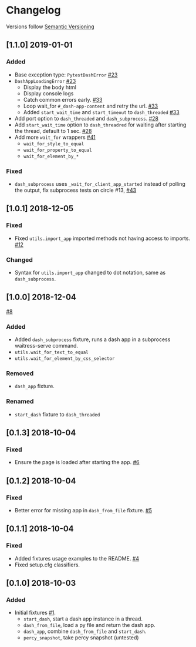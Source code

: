 # Changelog

Versions follow [Semantic Versioning](https://www.semver.org)

## [1.1.0] 2019-01-01
### Added
- Base exception type: `PytestDashError` [#23](https://github.com/T4rk1n/pytest-dash/pull/23)
- `DashAppLoadingError` [#23](https://github.com/T4rk1n/pytest-dash/pull/23)
  - Display the body html
  - Display console logs
  - Catch common errors early. [#33](https://github.com/T4rk1n/pytest-dash/pull/33)
  - Loop wait_for `#_dash-app-content` and retry the url. [#33](https://github.com/T4rk1n/pytest-dash/pull/33)
  - Added `start_wait_time` and `start_timeout` to `dash_threaded` [#33](https://github.com/T4rk1n/pytest-dash/pull/33)
- Add port option to `dash_threaded` and `dash_subprocess`. [#28](https://github.com/T4rk1n/pytest-dash/pull/28)
- Add `start_wait_time` option to `dash_threadred` for waiting after starting the thread, default to 1 sec. [#28](https://github.com/T4rk1n/pytest-dash/pull/28)
- Add more `wait_for` wrappers [#41](https://github.com/T4rk1n/pytest-dash/pull/41)
  - `wait_for_style_to_equal`
  - `wait_for_property_to_equal`
  - `wait_for_element_by_*`

### Fixed
- `dash_subprocess` uses `_wait_for_client_app_started` instead of polling the output, fix subprocess tests on circle #13, [#43](https://github.com/T4rk1n/pytest-dash/pull/43)

## [1.0.1] 2018-12-05
### Fixed
- Fixed `utils.import_app` imported methods not having access to imports. [#12](https://github.com/T4rk1n/pytest-dash/pull/11)

### Changed
- Syntax for `utils.import_app` changed to dot notation, same as `dash_subprocess`.

## [1.0.0] 2018-12-04

[#8](https://github.com/T4rk1n/pytest-dash/pull/8)

### Added

- Added `dash_subprocess` fixture, runs a dash app in a subprocess waitress-serve command.
- `utils.wait_for_text_to_equal`
- `utils.wait_for_element_by_css_selector`

### Removed
- `dash_app` fixture.

### Renamed
- `start_dash` fixture to `dash_threaded`

## [0.1.3] 2018-10-04
### Fixed

- Ensure the page is loaded after starting the app. [#6](https://github.com/T4rk1n/pytest-dash/pull/6)

## [0.1.2] 2018-10-04
### Fixed

- Better error for missing app in `dash_from_file` fixture. [#5](https://github.com/T4rk1n/pytest-dash/pull/5)

## [0.1.1] 2018-10-04
### Fixed

- Added fixtures usage examples to the README. [#4](https://github.com/T4rk1n/pytest-dash/pull/4)
- Fixed setup.cfg classifiers.

## [0.1.0] 2018-10-03
### Added

- Initial fixtures [#1](https://github.com/T4rk1n/pytest-dash/pull/1).
    - `start_dash`, start a dash app instance in a thread.
    - `dash_from_file`, load a py file and return the dash app.
    - `dash_app`, combine `dash_from_file` and `start_dash`.
    - `percy_snapshot`, take percy snapshot (untested)
